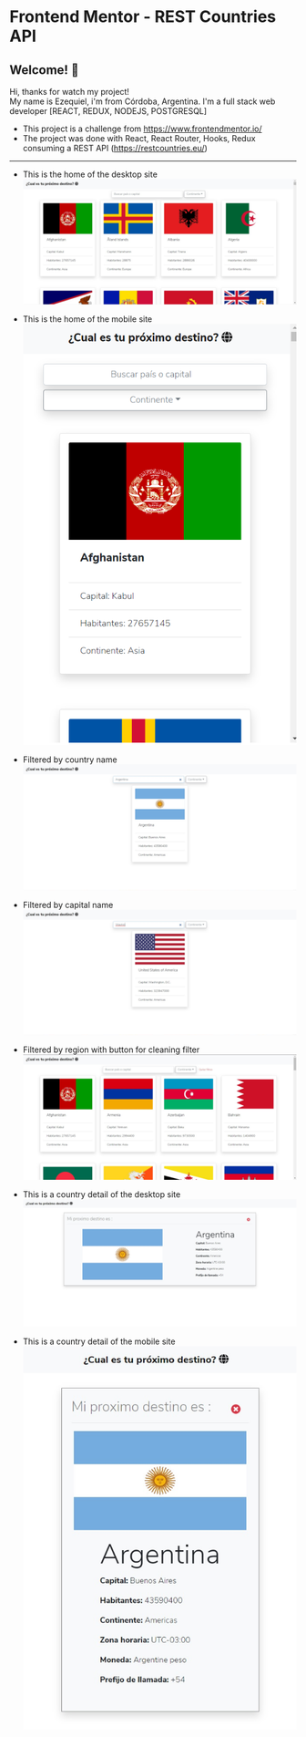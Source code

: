 # Frontend Mentor - REST Countries API



## Welcome! 👋

Hi, thanks for watch my project!  
My name is Ezequiel, i'm from Córdoba, Argentina. I'm a full stack web developer [REACT, REDUX, NODEJS, POSTGRESQL]  
- This project is a challenge from https://www.frontendmentor.io/
- The project was done with React, React Router, Hooks, Redux consuming a REST API (https://restcountries.eu/)

_____________________________________________


- This is the home of the desktop site  
![Design preview for the REST Countries API with color theme switcher coding challenge](./screenshots/SitioEze.jpg)

- This is the home of the mobile site  <br/>
![Design preview for the REST Countries API with color theme switcher coding challenge](./screenshots/SitioEze5.jpg)

- Filtered by country name  
![Design preview for the REST Countries API with color theme switcher coding challenge](./screenshots/SitioEze2.jpg)

- Filtered by capital name  
![Design preview for the REST Countries API with color theme switcher coding challenge](./screenshots/SitioEze3.jpg)

- Filtered by region with button for cleaning filter  
![Design preview for the REST Countries API with color theme switcher coding challenge](./screenshots/SitioEze4.jpg)

- This is a country detail of the desktop site  
![Design preview for the REST Countries API with color theme switcher coding challenge](./screenshots/SitioEze7.png)

- This is a country detail of the mobile site  
![Design preview for the REST Countries API with color theme switcher coding challenge](./screenshots/SitioEze6.png)
